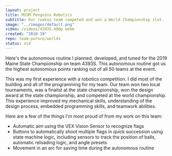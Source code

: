 ```yaml
---
layout: project
title: MSSM Penguins Robotics
subtitle: Our rookie team competed and won a World Championship slot.
image: "../images/default.png"
video: /videos/4393S.480p.webm
created: "2018-19"
repo: team-pororo/worlds
status: old
---
```


<YouTube id="nEkfTPRDO8k" />

<Caption>
Here's the autonomous routine I planned, developed, and tuned for the 2019 Maine State Championship on team 4393S. This autonomous routine got us the highest autonomous points ranking out of all 50 teams at the event.
</Caption>

This was my first experience with a robotics competition. I did most of the building and all of the programming for my team. Our team won two local tournaments, was a finalist at the state championship, won the design award at the state championship, and competed at the world championship. This experience improved my mechanical skills, understanding of the design process, embedded programming skills, and teamwork abilities.

Here are a few of the things I'm most proud of from my work on this team:
* Automatic aim using the VEX Vision Sensor to recognize flags
* Buttons to automatically shoot multiple flags in quick succession using state machine logic, including sensors to track the position of balls, automatic reloading logic, and angle presets
* Movement in an arc for saving time during the autonomous routine
